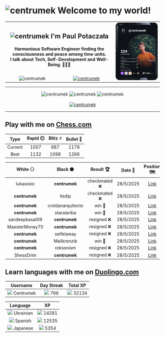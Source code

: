 <h1>
  <img
    src="https://emojis.slackmojis.com/emojis/images/1531849430/4246/blob-sunglasses.gif"
    width="30"
    alt="centrumek"
  />
  Welcome to my world!
</h1>

<table>
  <tbody>
    <tr>
      <td align="center" width="70%" colspan="2">
        <h2>
          <img
            src="https://raw.githubusercontent.com/MartinHeinz/MartinHeinz/master/wave.gif"
            width="30px"
            alt="centrumek"
          />
          I'm Paul Potaczała
        </h2>
        <h4>
          Harmonious Software Engineer finding the consciousness and peace among time units.
          <br/>
          I talk about Tech, Self-Development and Well-Being. 🌿🧘🚀
        </h4>
      </td>
      <td width="30%" rowspan="2">
        <a href="https://app.daily.dev/centrumek">
          <img
            src="./devcard.svg"
            alt="centrumek"
          />
        </a>
      </td>
    </tr>
    <tr align="center">
      <td>
        <img
          src="https://komarev.com/ghpvc/?username=centrumek&label=visitors&color=0e75b6&style=flat"
          alt="centrumek"
        >
      </td>
      <td>
        <a href="https://stackoverflow.com/users/14496012/centrumek">
          <img
            src="https://stackoverflow.com/users/flair/14496012.png?theme=dark"
            alt="centrumek"
          >
        </a>
      </td>
    </tr>
  </tbody>
</table>

---
<div align="center">
  <img 
    src="https://github-readme-stats.vercel.app/api?username=centrumek&show_icons=true&count_private=true&theme=dark&hide_border=true&hide=issues,contribs&bg_color=00000000"
    alt="centrumek"
  />
  <img
    src="https://github-readme-stats.vercel.app/api/top-langs/?username=centrumek&layout=compact&hide_border=true&theme=dark&bg_color=00000000&langs_count=6&exclude_repo=air-statistic-app"
    alt="centrumek"
  />
  <img 
    src="https://github-readme-streak-stats.herokuapp.com?user=centrumek&theme=dark&hide_border=true&background=FFFFFF00"
    alt="centrumek"
  />
  <br/>
  <br/>
  <a href="https://www.buymeacoffee.com/centrumek">
    <img
      src="https://cdn.buymeacoffee.com/buttons/v2/default-orange.png"
      height="50"
      width="210"
      alt="centrumek"
    />
  </a>
</div>

---

## Play with me on [Chess.com](https://www.chess.com/member/centrumek)

<div align="center">
<!--START_SECTION:chessStats-->
<!-- Automatically generated with https://github.com/Balastrong/chess-stats-action -->

| Type | Rapid ⏲️ | Blitz ⚡ | Bullet 🔫 |
|:---:|:---:|:---:|:---:|
| Current | 1007 | 887 | 1178 |
| Best | 1132 | 1098 | 1266 |

| White ⚪ | Black ⚫ | Result 🏆 | Date 📅 | Position 🗺️ | Type 🕕 |
|:---:|:---:|:---:|:---:|:---:|:---:|
| lukasosic | **centrumek** | checkmated ❌ | 28/5/2025 | <a href="http://www.ee.unb.ca/cgi-bin/tervo/fen.pl?select=4kr2/4Q3/7R/pp2R3/2pP4/P7/5PP1/6K1 b - - 0 34">Link</a> | Blitz |
| **centrumek** | tlsdip | checkmated ❌ | 28/5/2025 | <a href="http://www.ee.unb.ca/cgi-bin/tervo/fen.pl?select=RN6/3Q2pp/1p1p1bk1/2p2p2/8/4P3/2P2PPP/3q2K1 w - - 1 36">Link</a> | Blitz |
| **centrumek** | croldanarquitecto | win 🥇 | 28/5/2025 | <a href="http://www.ee.unb.ca/cgi-bin/tervo/fen.pl?select=7Q/8/2K5/3Q4/6P1/3k4/8/8 b - - 2 62">Link</a> | Blitz |
| **centrumek** | staraiariba | win 🥇 | 28/5/2025 | <a href="http://www.ee.unb.ca/cgi-bin/tervo/fen.pl?select=2kr2nr/ppqnp1bp/2p2pp1/3p4/PP1P4/2NBP2P/2P1QPP1/R1B1K2R b KQ b3 0 11">Link</a> | Blitz |
| sandeepkasat09 | **centrumek** | resigned ❌ | 28/5/2025 | <a href="http://www.ee.unb.ca/cgi-bin/tervo/fen.pl?select=1r4r1/p3kp1p/4p3/2p5/8/2P1p1P1/PP2QP1P/3R1RK1 w - - 0 29">Link</a> | Blitz |
| MaesterMoney70 | **centrumek** | resigned ❌ | 28/5/2025 | <a href="http://www.ee.unb.ca/cgi-bin/tervo/fen.pl?select=r1b1k1nr/pp3Q1p/2p1p3/3pP1p1/8/2PBP3/PP4PP/RN3RK1 b kq - 0 13">Link</a> | Blitz |
| **centrumek** | seifelaway | resigned ❌ | 28/5/2025 | <a href="http://www.ee.unb.ca/cgi-bin/tervo/fen.pl?select=6k1/5ppp/4p3/8/4P3/3PK3/6rP/8 w - - 0 29">Link</a> | Blitz |
| **centrumek** | Malikrenzib | win 🥇 | 28/5/2025 | <a href="http://www.ee.unb.ca/cgi-bin/tervo/fen.pl?select=3R1rk1/p5Qp/2p5/1p3b2/8/P1B1P2P/5P2/2K5 b - - 0 27">Link</a> | Blitz |
| **centrumek** | roksonism | resigned ❌ | 28/5/2025 | <a href="http://www.ee.unb.ca/cgi-bin/tervo/fen.pl?select=r5k1/pb4pp/2pb2r1/3pp3/7q/2N2P1P/PPP5/R1B2R1K w - - 0 19">Link</a> | Blitz |
| ShessDrim | **centrumek** | resigned ❌ | 28/5/2025 | <a href="http://www.ee.unb.ca/cgi-bin/tervo/fen.pl?select=2Q3k1/8/R7/3N2p1/8/1P4p1/P5KP/r7 b - - 0 40">Link</a> | Blitz |

<!--END_SECTION:chessStats-->
</div>

## Learn languages with me on [Duolingo.com](https://www.duolingo.com/profile/Centrumek)

<div align="center">
<!--START_SECTION:duolingoStats-->
<!-- Automatically generated with https://github.com/centrumek/duolingo-readme-stats-->

| Username | Day Streak | Total XP |
|:---:|:---:|:---:|
| <img src="https://raw.githubusercontent.com/centrumek/duolingo-readme-stats/main/assets/duolingo.png" height="12"> Centrumek | <img src="https://raw.githubusercontent.com/centrumek/duolingo-readme-stats/main/assets/streakinactive.svg" height="12"> 766 | <img src="https://raw.githubusercontent.com/centrumek/duolingo-readme-stats/main/assets/xp.svg" height="12"> 32134 | <img src="https://raw.githubusercontent.com/centrumek/duolingo-readme-stats/main/assets/xp.svg" height="12"> 0 |

| Language | XP |
|:---:|:---:|
| <img src="https://raw.githubusercontent.com/centrumek/duolingo-readme-stats/main/assets/langs/ukrainian.svg" height="12"> Ukrainian | <img src="https://raw.githubusercontent.com/centrumek/duolingo-readme-stats/main/assets/xp.svg" height="12"> 14281 |
| <img src="https://raw.githubusercontent.com/centrumek/duolingo-readme-stats/main/assets/langs/spanish.svg" height="12"> Spanish | <img src="https://raw.githubusercontent.com/centrumek/duolingo-readme-stats/main/assets/xp.svg" height="12"> 12535 |
| <img src="https://raw.githubusercontent.com/centrumek/duolingo-readme-stats/main/assets/langs/japanese.svg" height="12"> Japanese | <img src="https://raw.githubusercontent.com/centrumek/duolingo-readme-stats/main/assets/xp.svg" height="12"> 5354 |

<!--END_SECTION:duolingoStats-->
</div>
<!--
**centrumek/centrumek** is a ✨ _special_ ✨ repository because its `README.md` (this file) appears on your GitHub profile.

Here are some ideas to get you started:

- 🔭 I’m currently working on ...
- 🌱 I’m currently learning ...
- 👯 I’m looking to collaborate on ...
- 🤔 I’m looking for help with ...
- 💬 Ask me about ...
- 📫 How to reach me: ...
- 😄 Pronouns: ...
- ⚡ Fun fact: ...
-->
